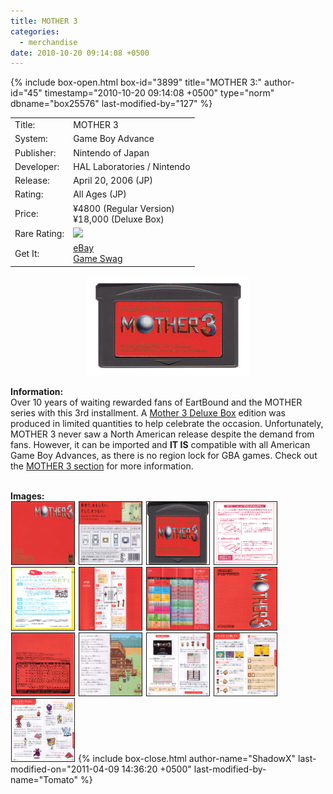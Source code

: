 ```yaml
---
title: MOTHER 3
categories:
  - merchandise
date: 2010-10-20 09:14:08 +0500
---
```

{% include box-open.html box-id="3899" title="MOTHER 3:" author-id="45" timestamp="2010-10-20 09:14:08 +0500" type="norm" dbname="box25576" last-modified-by="127" %}
<div class="gameinfo">
	<table>
		<tr>
			<td class="label">Title:</td>
			<td>MOTHER 3</td>
		</tr>
		<tr>
			<td class="label">System:</td>
			<td>Game Boy Advance</td>
		</tr>
		<tr>
			<td class="label">Publisher:</td>
			<td>Nintendo of Japan</td>
		</tr>
		<tr>
			<td class="label">Developer:</td>
			<td>HAL Laboratories / Nintendo</td>
		</tr>
		<tr>
			<td class="label">Release:</td>
			<td>April 20, 2006 (JP)</td>
		</tr>
		<tr>
			<td class="label">Rating:</td>
			<td>All Ages (JP)</td>
		</tr>
		<tr>
			<td class="label">Price:</td>
			<td>¥4800 (Regular Version)<br />¥18,000 (Deluxe Box)</td>
		</tr>
		<tr>
			<td class="label">Rare Rating:</td>
			<td><img src="http://starmen.net/merchandise/images/ness_icon.gif" /></td>
		</tr>
		<tr>
			<td class="label">Get It:</td>
			<td><a href="http://www.ebay.com">eBay</a><br />
                        <a href="http://gameswag.com/view/mother-3-game-boy-advance/">Game Swag</a></td>
		</tr>
	</table>
</div>

<p>
	<center>
	<img src="/merchandise/images/m3_title.gif" border="0" title="EarthBound NES Prototype Cartridge (EB Zero)" />
	</center>
</p>

<b>Information:</b>
	<br />
	Over 10 years of waiting rewarded fans of EartBound and the MOTHER series with this 3rd installment. A 
	<a href="http://www.starmen.net/merchandise/games/mother3dlx.php">Mother 3 Deluxe Box</a> edition was produced in limited 
	quantities to help celebrate the occasion. Unfortunately, MOTHER 3 never saw a North American release despite the demand 
	from fans. However, it can be imported and <b>IT IS</b> compatible with all American Game Boy Advances, as there is 
	no region lock for GBA games. Check out the <a href="http://starmen.net/mother3/" >MOTHER 3 section</a> for more information.
	<br /><br />

<b>Images:</b>
	<br />
<a href="/merchandise/images/m3_box_front.jpg" ><img src="/merchandise/images/m3_box_front.jpg" title="Box Front" border="1" width="100" height="100" hspace="1" /></a>
<a href="/merchandise/images/m3_box_back.jpg" ><img src="/merchandise/images/m3_box_back.jpg" title="Box Back" border="1" width="100" height="100" hspace="1" /></a>
<a href="/merchandise/images/m3_cart.jpg" ><img src="/merchandise/images/m3_cart.jpg" title="Cart" border="1" width="100" height="100" hspace="1" /></a>
<a href="/merchandise/images/m3_insert_front.jpg" ><img src="/merchandise/images/m3_insert_front.jpg" title="Insert Front" border="1" width="100" height="100" hspace="1" /></a>
<a href="/merchandise/images/m3_insert_back.jpg" ><img src="/merchandise/images/m3_insert_back.jpg" title="Insert Back" border="1" width="100" height="100" hspace="1" /></a>
<a href="/merchandise/images/m3_instructions1.jpg" ><img src="/merchandise/images/m3_instructions1.jpg" title="Instructions" border="1" width="100" height="100" hspace="1" /></a>
<a href="/merchandise/images/m3_instructions2.jpg" ><img src="/merchandise/images/m3_instructions2.jpg" title="Instructions" border="1" width="100" height="100" hspace="1" /></a>
<a href="/merchandise/images/m3_manual_front.jpg" ><img src="/merchandise/images/m3_manual_front.jpg" title="Manula Front" border="1" width="100" height="100" hspace="1" /></a>
<a href="/merchandise/images/m3_manual_back.jpg" ><img src="/merchandise/images/m3_manual_back.jpg" title="Manual Back" border="1" width="100" height="100" hspace="1" /></a>
<a href="/merchandise/images/m3_manual_page4_5.jpg" ><img src="/merchandise/images/m3_manual_page4_5.jpg" title="Manual Page 4~5" border="1" width="100" height="100" hspace="1" /></a>
<a href="/merchandise/images/m3_manual_page14_15.jpg" ><img src="/merchandise/images/m3_manual_page14_15.jpg" title="Manual Page 14~15" border="1" width="100" height="100" hspace="1" /></a>
<a href="/merchandise/images/m3_manual_page28_29.jpg" ><img src="/merchandise/images/m3_manual_page28_29.jpg" title="Manual Page 28~29" border="1" width="100" height="100" hspace="1" /></a>
<a href="/merchandise/images/m3_manual_page44_45.jpg" ><img src="/merchandise/images/m3_manual_page44_45.jpg" title="Manual Page 44~45" border="1" width="100" height="100" hspace="1" /></a>
{% include box-close.html author-name="ShadowX" last-modified-on="2011-04-09 14:36:20 +0500" last-modified-by-name="Tomato" %}
